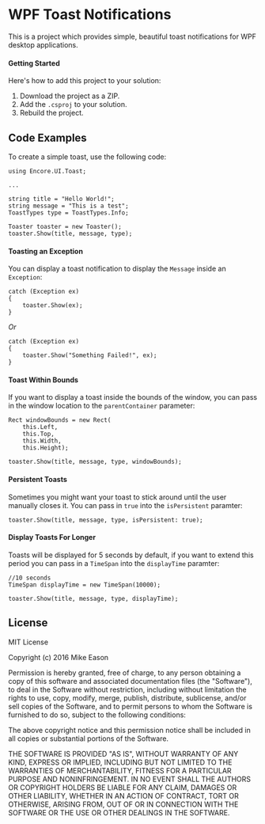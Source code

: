# WPF Toast Notifications

This is a project which provides simple, beautiful toast notifications for WPF desktop applications.

#### Getting Started

Here's how to add this project to your solution:

1. Download the project as a ZIP.
2. Add the `.csproj` to your solution.
3. Rebuild the project.

## Code Examples

To create a simple toast, use the following code:

```
using Encore.UI.Toast;

...

string title = "Hello World!";
string message = "This is a test";
ToastTypes type = ToastTypes.Info;

Toaster toaster = new Toaster();
toaster.Show(title, message, type);
```

#### Toasting an Exception

You can display a toast notification to display the `Message` inside an `Exception`:

```
catch (Exception ex)
{
    toaster.Show(ex);
}
```

*Or*

```
catch (Exception ex)
{
    toaster.Show("Something Failed!", ex);
}
```

#### Toast Within Bounds

If you want to display a toast inside the bounds of the window, you can pass in the window location to the
`parentContainer` parameter:

```
Rect windowBounds = new Rect(
    this.Left,
    this.Top,
    this.Width,
    this.Height);

toaster.Show(title, message, type, windowBounds);
```

#### Persistent Toasts

Sometimes you might want your toast to stick around until the user manually closes it. You can pass in `true`
into the `isPersistent` paramter:

```
toaster.Show(title, message, type, isPersistent: true);
```

#### Display Toasts For Longer

Toasts will be displayed for 5 seconds by default, if you want to extend this period you can pass in a `TimeSpan`
into the `displayTime` paramter:

```
//10 seconds
TimeSpan displayTime = new TimeSpan(10000);

toaster.Show(title, message, type, displayTime);
```

## License

MIT License

Copyright (c) 2016 Mike Eason

Permission is hereby granted, free of charge, to any person obtaining a copy
of this software and associated documentation files (the "Software"), to deal
in the Software without restriction, including without limitation the rights
to use, copy, modify, merge, publish, distribute, sublicense, and/or sell
copies of the Software, and to permit persons to whom the Software is
furnished to do so, subject to the following conditions:

The above copyright notice and this permission notice shall be included in all
copies or substantial portions of the Software.

THE SOFTWARE IS PROVIDED "AS IS", WITHOUT WARRANTY OF ANY KIND, EXPRESS OR
IMPLIED, INCLUDING BUT NOT LIMITED TO THE WARRANTIES OF MERCHANTABILITY,
FITNESS FOR A PARTICULAR PURPOSE AND NONINFRINGEMENT. IN NO EVENT SHALL THE
AUTHORS OR COPYRIGHT HOLDERS BE LIABLE FOR ANY CLAIM, DAMAGES OR OTHER
LIABILITY, WHETHER IN AN ACTION OF CONTRACT, TORT OR OTHERWISE, ARISING FROM,
OUT OF OR IN CONNECTION WITH THE SOFTWARE OR THE USE OR OTHER DEALINGS IN THE
SOFTWARE.